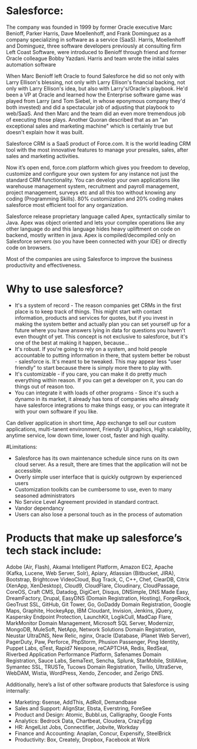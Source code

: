 # Salesforce:
The company was founded in 1999 by former Oracle executive Marc Benioff, Parker Harris, Dave Moellenhoff, and Frank Dominguez as a company specializing in software as a service (SaaS). Harris, Moellenhoff and Dominguez, three software developers previously at consulting firm Left Coast Software, were introduced to Benioff through friend and former Oracle colleague Bobby Yazdani. Harris and team wrote the initial sales automation software

When Marc Benioff left Oracle to found Salesforce he did so not only with Larry Ellison's blessing, not only with Larry Ellison's financial backing, not only with Larry Ellison's idea, but also with Larry's/Oracle's playbook. He'd been a VP at Oracle and learned how the Enterprise software game was played from Larry (and Tom Siebel, in whose eponymous company they'd both invested) and did a spectacular job of adjusting that playbook to web/SaaS. And then Marc and the team did an even more tremendous job of executing those plays. Another Quoran described that as an "an exceptional sales and marketing machine" which is certainly true but doesn't explain how it was built.

Salesforce CRM is a SaaS product of Force.com. It is the world leading CRM tool with the most innovative features to manage your presales, sales, after sales and marketing activities.  

Now it’s open end, force.com platform which gives you freedom to develop, customize and configure your own system for any instance not just the standard CRM functionality. You can develop your own applications like warehouse management system, recruitment and payroll management, project management, surveys etc and all this too without knowing any coding (Programming Skills). 80% customization and 20% coding makes salesforce most efficient tool for any organization.

Salesforce release proprietary language called Apex, syntactically similar to Java. Apex was object oriented and lets your complex operations like any other language do and this language hides heavy upliftment on code on backend, mostly written in java. Apex is compiled/decompiled only on Salesforce servers (so you have been connected with your IDE) or directly code on browsers.

Most of the companies are using Salesforce to improve the business productivity and effectiveness.

# Why to use salesforce?

- It's a system of record - The reason companies get CRMs in the first place is to keep track of things. This might start with contact information, products and services for quotes, but if you invest in making the system better and actually plan you can set yourself up for a future where you have answers lying in data for questions you haven't even thought of yet. This concept is not exclusive to salesforce, but it's one of the best at making it happen, because...
- It's robust. If you're going to rely on a system, and hold people accountable to putting information in there, that system better be robust - salesforce is. It's meant to be tweaked. This may appear less "user friendly" to start because there is simply more there to play with. 
- It's customizable - if you care, you can make it do pretty much everything within reason. If you can get a developer on it, you can do things out of reason too.
- You can integrate it with loads of other programs -  Since it's such a dynamo in its market, it already has tons of companies who already have salesforce integrations to make things easy, or you can integrate it with your own software if you like.

Can deliver application in short time, App exchange to sell our custom applications, multi-tanent environment, Friendly UI graphics, High scalablity, anytime service, low down time, lower cost, faster and high quality.

#Limitations:

- Salesforce has its own maintenance schedule since runs on its own cloud server.  As a result, there are times that the application will not be accessible.
- Overly simple user interface that is quickly outgrown by experienced users
- Customization toolkits can be cumbersome to use, even to many seasoned administrators
- No Service Level Agreement provided in standard contract.
- Vandor dependancy
- Users can also lose a personal touch as in the process of automation

# Products that make up salesforce’s tech stack include:
Adobe (Air, Flash), Akamai Intelligent Platform, Amazon EC2, Apache (Kafka, Lucene, Web Server, Solr), Apiary, Atlassian (Bitbucket, JIRA), Bootstrap, Brightcove VideoCloud, Bug Track, C, C++, Chef, ClearDB, Citrix (XenApp, XenDesktop), Cloud9, CloudFlare, Cloudinary, CloudPassage, CoreOS, Craft CMS, Datadog, DigiCert, Disqus, DNSimple, DNS Made Easy, DreamFactory, Drupal, EasyDNS (Domain Registration, Hosting), ForgeRock, GeoTrust SSL, GitHub, Git Tower, Go, GoDaddy Domain Registration, Google Maps, Graphite, HockeyApp, IBM Cloudant, Invision, Jenkins, jQuery, Kaspersky Endpoint Protection, LaunchKit, LogikCull, MadCap Flare, MarkMonitor Domain Management, Microsoft SQL Server, Modernizr, MongoDB, MuleSoft, NetApp, Network Solutions Domain Registration, Neustar UltraDNS, New Relic, nginx, Oracle (Database, iPlanet Web Server), PagerDuty, Paw, Perforce, PhpStorm, Phusion Passenger, Ping Identity, Puppet Labs, qTest, Rapid7 Nexpose, reCAPTCHA, Redis, RedSeal, Riverbed Application Performance Platform, Safenames Domain Registration, Sauce Labs, SemaText, Sencha, Splunk, StarMobile, StillAlive, Symantec SSL, TRUSTe, Tucows Domain Registration, Twilio, UltraServe, WebDAM, Wistia, WordPress, Xendo, Zencoder, and Zerigo DNS.

Additionally, here’s a list of other software products that Salesforce is using internally:
- Marketing: 6sense, AddThis, AdRoll, Demandbase
- Sales and Support: AlignStar, Ebsta, Everstring, ForeSee
- Product and Design: Atomic, Bubbl.us, Calligraphy, Google Fonts
- Analytics: Bedrock Data, Chartbeat, Cloudera, CrazyEgg
- HR: AngelList Jobs, Connectifier, Jobvite, Workday
- Finance and Accounting: Anaplan, Concur, Expensify, SteelBrick
- Productivity: Box, Creately, Dropbox, Facebook at Work
